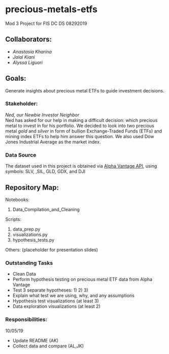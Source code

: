 # precious-metals-etfs
Mod 3 Project for FIS DC DS 08292019


## Collaborators:
- *Anastasia Kharina*
- *Jalal Kiani*
- *Alyssa Liguori*


## Goals:
Generate insights about precious metal ETFs to guide investment decisions.

### Stakeholder:
*Ned, our Newbie Investor Neighbor*  
Ned has asked for our help in making a difficult decision: which precious metal to invest in for his portfolio. We decided to look into two precious metal *gold* and *silver* in form of bullion Exchange-Traded Funds (ETFs) and mining index ETFs to help him answer this question.
We also used Dow Jones Industrial Average as the market index.  

### Data Source
The dataset used in this project is obtained via [Alpha Vantage API](https://www.alphavantage.co/documentation/), using symbols: SLV, ,SIL, GLD, GDX, and  DJI

## Repository Map:
Notebooks:
1. Data_Compilation_and_Cleaning

Scripts:
1. data_prep.py
2. visualizations.py
3. hypothesis_tests.py

Others:
(placeholder for presentation slides)

### Outstanding Tasks
- Clean Data
- Perform hypothesis testing on precious metal ETF data from Alpha Vantage
- Test 3 separate hypotheses:
  1)
  2)
  3)
 - Explain what test we are using, why, and any assumptions
 - Hypothesis test visualizations (at least 3)
 - Data exploration visualizations (at least 2)


### Responsibilities:

10/05/19
- Update README (AK)
- Collect data and compare (AL,JK)
